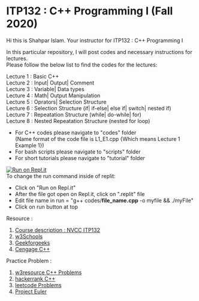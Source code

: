 # ITP132 : C++ Programming I (Fall 2020)

Hi this is Shahpar Islam. Your instructor for ITP132 : C++ Programming I

In this particular repository, I will post codes and necessary instructions for lectures.<br/>
Please follow the below list to find the codes for the lectures:<br/>

Lecture 1 : Basic C++<br/> 
Lecture 2 : Input| Output| Comment<br/>
Lecture 3 : Variable| Data types<br/>
Lecture 4 : Math| Output Manipulation<br/>
Lecture 5 : Oprators| Selection Structure<br/>
Lecture 6 : Selection Structure (if| if-else| else if| switch| nested if)<br/>
Lecture 7 : Repeatation Structure (while| do-while| for)<br/>
Lecture 8 : Nested Repeatation Structure (nested for loop)<br/>

- For C++ codes please navigate to "codes" folder<br/>
  (Name format of the code file is L1_E1.cpp {Which means Lecture 1 Example 1})<br/>
- For bash scripts please navigate to "scripts" folder<br/>
- For short tutorials please navigate to "tutorial" folder<br/>

[![Run on Repl.it](https://repl.it/badge/github/Islam-shahpar/ITP132)](https://repl.it/github/Islam-shahpar/ITP132)<br/>
To change the run command inside of replit:
- Click on "Run on Repl.it" 
- After the file got open on Repl.it, click on ".replit" file
- Edit file name in run = "g++ codes/**file_name.cpp** -o myfile && ./myFile"
- Click on run button at top

Resource : <br/>

1. <a href="https://catalog.nvcc.edu/preview_course_nopop.php?catoid=6&coid=9562" target="_blank"> Course description : NVCC ITP132 </a> <br/>
2. <a href="https://www.w3schools.com/cpp/" target="_blank"> w3Schools </a> <br/>
3. <a href="https://www.geeksforgeeks.org/c-plus-plus/" target="_blank"> Geekforgeeks </a> <br/>
4. <a href="https://www.cengage.com/c/an-introduction-to-programming-with-c-8e-zak/9781285860114PF/" target="_blank"> Cengage C++ </a> <br/>

Practice Problem : <br/>

1. <a href="https://www.w3resource.com/cpp-exercises/" target="_blank"> w3resource C++ Problems </a>
2. <a href="https://www.hackerrank.com/domains/cpp" target="_blank"> hackerrank C++ </a>
3. <a href="https://leetcode.com/problemset/all/" target="_blank"> leetcode Problems </a>
4. <a href="https://projecteuler.net/archives" target="_blank"> Project Euler </a>